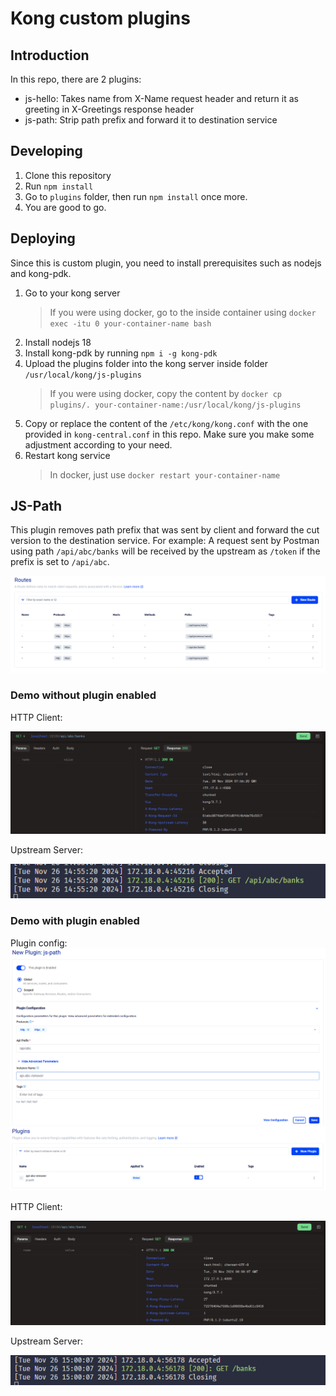 # Kong custom plugins

## Introduction
In this repo, there are 2 plugins:
- js-hello: Takes name from X-Name request header and return it as greeting in X-Greetings response header
- js-path: Strip path prefix and forward it to destination service

## Developing
1. Clone this repository
2. Run `npm install`
3. Go to `plugins` folder, then run `npm install` once more.
4. You are good to go.


## Deploying
Since this is custom plugin, you need to install prerequisites such as nodejs and kong-pdk.
1. Go to your kong server
    > If you were using docker, go to the inside container using `docker exec -itu 0 your-container-name bash`
2. Install nodejs 18
3. Install kong-pdk by running `npm i -g kong-pdk`
4. Upload the plugins folder into the kong server inside folder `/usr/local/kong/js-plugins`
    > If you were using docker, copy the content by `docker cp plugins/. your-container-name:/usr/local/kong/js-plugins`
5. Copy or replace the content of the `/etc/kong/kong.conf` with the one provided in `kong-central.conf` in this repo. Make sure you make some adjustment according to your need.
6. Restart kong service
    > In docker, just use `docker restart your-container-name`


## JS-Path
This plugin removes path prefix that was sent by client and forward the cut version to the destination service. For example: A request sent by Postman using path `/api/abc/banks` will be received by the upstream as `/token` if the prefix is set to `/api/abc`.

![alt text](./assets/image.png)
### Demo **without** plugin enabled

HTTP Client:

![alt text](./assets/image-1.png)

Upstream Server:

![alt text](./assets/image-2.png)

### Demo **with** plugin enabled
Plugin config:
![alt text](./assets/image-3.png)
![alt text](./assets/image-4.png)

HTTP Client:

![alt text](./assets/image-5.png)

Upstream Server:

![alt text](./assets/image-6.png)
